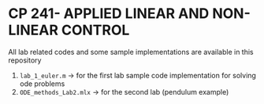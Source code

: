 # CP 241- APPLIED LINEAR AND NON-LINEAR CONTROL
All lab related codes and some sample implementations are available in this repository

1. `lab_1_euler.m` -> for the first lab sample code implementation for solving ode problems
2. `ODE_methods_Lab2.mlx` -> for the second lab (pendulum example)
